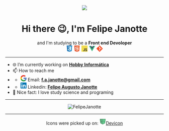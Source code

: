 <div align="center">
    <img src="https://imgur.com/gZnoqT2">
    <h1>
        Hi there 😉,  I'm Felipe Janotte<br>
    </h1>
    <p>
        and I'm studying to be a <strong>Front end Devoloper</strong><br/>
	<img src="https://raw.githubusercontent.com/devicons/devicon/master/icons/css3/css3-original.svg" alt="css3"  width="20" height="20"/>
        <img src="https://raw.githubusercontent.com/devicons/devicon/master/icons/html5/html5-original.svg" alt="html5"  width="20" height="20"/>
        <img src="https://raw.githubusercontent.com/devicons/devicon/master/icons/javascript/javascript-original.svg" alt="javascript" width="20" height="20"/>
	<img src="https://raw.githubusercontent.com/devicons/devicon/master/icons/vuejs/vuejs-original.svg" alt="vuejs" width="20" height="20"/>
	<img src="https://raw.githubusercontent.com/devicons/devicon/master/icons/git/git-original.svg" alt="git" width="20" height="20">
    </p>
</div>

---

- :globe_with_meridians: I’m currently working on **[Hobby Informática](https://www.hobby.inf.br/)**
- 📫 How to reach me
- - <img src="https://raw.githubusercontent.com/devicons/devicon/master/icons/google/google-original.svg" height="20"> Email: **f.a.janotte@gmail.com**
- - <img src="https://raw.githubusercontent.com/devicons/devicon/master/icons/linkedin/linkedin-original.svg" height="20"> Linkedin: **[Felipe Augusto Janotte](https://www.linkedin.com/in/felipe-augusto-janotte-662626195/)**
- :dizzy: Nice fact: I love study science and programing

---

<p align="center"><img src="https://github-readme-stats.vercel.app/api?username=FelipeJanotte&show_icons=true" alt="FelipeJanotte"/></p>

---

<p align="center">
	Icons were picked up on: 
	<a href="https://devicon.dev/">
		<img src="https://raw.githubusercontent.com/devicons/devicon/master/icons/devicon/devicon-original.svg" height="20">Devicon
	</a>
</p>

<!--
**FelipeJanotte/felipejanotte** is a ✨ _special_ ✨ repository because its `README.md` (this file) appears on your GitHub profile.

Here are some ideas to get you started:

- 🔭 I’m currently working on ...
- 🌱 I’m currently learning ...
- 👯 I’m looking to collaborate on ...
- 🤔 I’m looking for help with ...
- 💬 Ask me about ...
- 📫 How to reach me: ...
- 😄 Pronouns: ...
- ⚡ Fun fact: ...
-->
